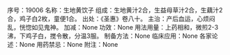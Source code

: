 序号：19006
名称：生地黄饮子
组成：生地黄汁2合，生益母草汁2合，生藕汁2合，鸡子白2枚，童便1合。
出处：《圣惠》卷八十。
主治：产后血运，心烦闷乱，恍惚如见鬼神。
加减：None
功效：None
用法用量：上药相和，微煎2-3沸，下鸡子白，搅令散，分温3服。
制备方法：None
临床应用：None
各家论述：None
用药禁忌：None
附注：None
